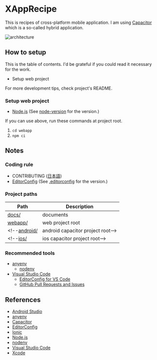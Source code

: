 # XAppRecipe
This is recipes of cross-platform mobile application.
I am using [Capacitor] which is a so-called hybrid application.

![architecture](https://www.plantuml.com/plantuml/svg/VP0z3i8m38NtdCBg14Clm82Ac2eX651XTXEBMWf9b9_s-hYbI9tmOidlUtwMcvGnvlAsW54Fd4dd4aafrDb7w195m0H5kdBU45GdPw9d0rVCF58rg_WThS2JUkZQNUiTwpru1sSCg7bU9zA3QLfCFIPQ7NoxRzUnJqfgpeJwk807k61nUe0y4608bhNmtgbPXBe4uTOh3f9dBOoCc-1Wouj_jF6J4rvY_h6g8MVaBny0 "architecture")



## How to setup
This is the table of contents.
I'd be grateful if you could read it necessary for the work.

* Setup web project
<!--* Setup android capacitor project-->
<!--* Setup ios capacitor project-->

For more development tips, check project's README.

### Setup web project
* [Node.js] (See [node-version](./.node-version) for the version.)

If you can use above, run these commands at project root.

1. ```cd webapp```
2. ```npm ci```

<!--
### Setup android capacitor project
* [Android Studio]

If you can use above and completed "Setup web project", run these commands at project root.

1. ```cd webapp```
2. ```npx cap sync android```
3. ```npx cap open android```
-->

<!--
### Setup ios capacitor project
* [Xcode]

If you can use above and completed "Setup web project", run these commands at project root.

1. ```cd webapp```
2. ```npx cap sync ios```
3. ```npx cap open ios```
-->



## Notes
### Coding rule
* CONTRIBUTING ([日本語](./CONTRIBUTING.md))
    <!--* Android Local Rule ([日本語](./android/docs/CONTRIBUTING.md))-->
    <!--* iOS Local Rule ([日本語](./ios/docs/CONTRIBUTING.md))-->
    <!--* WEB Local Rule ([日本語](./webapp/docs/CONTRIBUTING.md))-->
* [EditorConfig] (See [.editorconfig](./.editorconfig) for the version.)

### Project paths
Path | Description
--- | ---
[docs/](./docs/) | documents
[webapp/](./webapp) | web project root
<!--[android/](./android) | android capacitor project root-->
<!--[ios/](./ios) | ios capacitor project root-->

### Recommended tools
* [anyenv]
    * [nodenv]
* [Visual Studio Code]
    * [EditorConfig for VS Code](https://marketplace.visualstudio.com/items?itemName=EditorConfig.EditorConfig)
    * [GitHub Pull Requests and Issues](https://marketplace.visualstudio.com/items?itemName=GitHub.vscode-pull-request-github)



## References
* [Android Studio]
* [anyenv]
* [Capacitor]
* [EditorConfig]
* [Ionic]
* [Node.js]
* [nodenv]
* [Visual Studio Code]
* [Xcode]



[Android Studio]: https://developer.android.com/studio
[anyenv]: https://github.com/anyenv/anyenv
[Capacitor]: https://capacitor.ionicframework.com/
[EditorConfig]: https://editorconfig.org/
[Ionic]: https://ionicframework.com/
[Node.js]: https://nodejs.org/
[nodenv]: https://github.com/nodenv/nodenv
[Visual Studio Code]: https://code.visualstudio.com/
[Xcode]: https://developer.apple.com/documentation/xcode-release-notes
